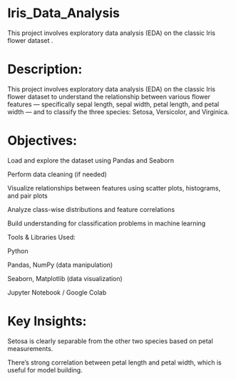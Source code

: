 # Iris_Data_Analysis
This project involves exploratory data analysis (EDA) on the classic Iris flower dataset .
# Description:

This project involves exploratory data analysis (EDA) on the classic Iris flower dataset to understand the relationship between various flower features — specifically sepal length, sepal width, petal length, and petal width — and to classify the three species: Setosa, Versicolor, and Virginica.

# Objectives:

Load and explore the dataset using Pandas and Seaborn

Perform data cleaning (if needed)

Visualize relationships between features using scatter plots, histograms, and pair plots

Analyze class-wise distributions and feature correlations

Build understanding for classification problems in machine learning

Tools & Libraries Used:

Python

Pandas, NumPy (data manipulation)

Seaborn, Matplotlib (data visualization)

Jupyter Notebook / Google Colab

# Key Insights:

Setosa is clearly separable from the other two species based on petal measurements.

There’s strong correlation between petal length and petal width, which is useful for model building.
